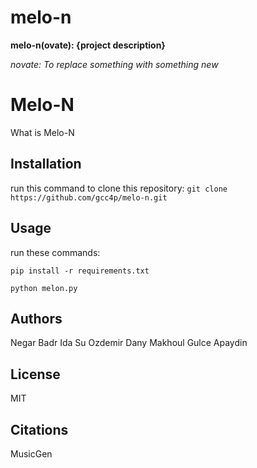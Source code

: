 # melo-n

**melo-n(ovate): {project description}**

_novate: To replace something with something new_
# Melo-N

What is Melo-N

## Installation

run this command to clone this repository:
``
git clone https://github.com/gcc4p/melo-n.git
``
## Usage

run these commands:
```
pip install -r requirements.txt

python melon.py
```

## Authors

Negar Badr
Ida Su Ozdemir
Dany Makhoul
Gulce Apaydin

## License

MIT

## Citations

MusicGen

